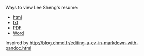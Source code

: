 Ways to view Lee Sheng's resume:
* [html](https://rawgit.com/lsheng/resume/master/lsheng-resume.html)
* [txt](https://github.com/lsheng/resume/blob/master/lsheng-resume.txt?raw=true)
* [PDF](https://github.com/lsheng/resume/blob/master/lsheng-resume.pdf?raw=true)
* [Word](https://github.com/lsheng/resume/blob/master/lsheng-resume.docx?raw=true)

Inspired by http://blog.chmd.fr/editing-a-cv-in-markdown-with-pandoc.html

